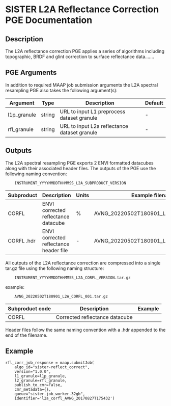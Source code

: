 # SISTER L2A Reflectance Correction PGE Documentation

## Description

The L2A reflectance correction PGE applies a series of algorithms including topographic, BRDF and glint correction to surface reflectance data.......


## PGE Arguments

In addition to required MAAP job submission arguments the L2A spectral resampling PGE also takes the following argument(s):


|Argument| Type |  Description | Default|
|---|---|---|---|
| l1p_granule| string |URL to input L1 preprocess dataset granule| -|
| rfl_granule| string |URL to input L2a reflectance dataset granule| -|


## Outputs

The L2A spectral resampling PGE exports 2 ENVI formatted datacubes along with their associated header files. The outputs of the PGE use the following naming convention: 

		INSTRUMENT_YYYYMMDDTHHMMSS_L2A_SUBPRODUCT_VERSION

|Subproduct| Description |  Units |Example filename |
|---|---|---|---| 
| CORFL| ENVI corrected reflectance datacube | % | AVNG\_20220502T180901\_L2A\_CORFL\_001 |
| CORFL  .hdr| ENVI corrected reflectance header file  | - | AVNG\_20220502T180901\_L2A\_CORFL\_001.hdr |


All outputs of the L2A reflectance correction are compressed into a single tar.gz file using the following naming structure:
 
 	 	INSTRUMENT_YYYYMMDDTHHMMSS_L2A_CORFL_VERSION.tar.gz
 	 	
example:

		AVNG_20220502T180901_L2A_CORFL_001.tar.gz		

| Subproduct code | Description | Example | 
| ---|---|---|
| CORFL | Corrected reflectance datacube | 


Header files follow the same naming convention with a .hdr appended to the end of the filename.

## Example
	
	rfl_corr_job_response = maap.submitJob(
	    algo_id="sister-reflect_correct",
	    version="1.0.0",
	    l1_granule=l1p_granule,
	    l2_granule=rfl_granule,
	    publish_to_cmr=False,
	    cmr_metadata={},
	    queue="sister-job_worker-32gb",
	    identifier='l2a_corfl_AVNG_20170827T175432')















